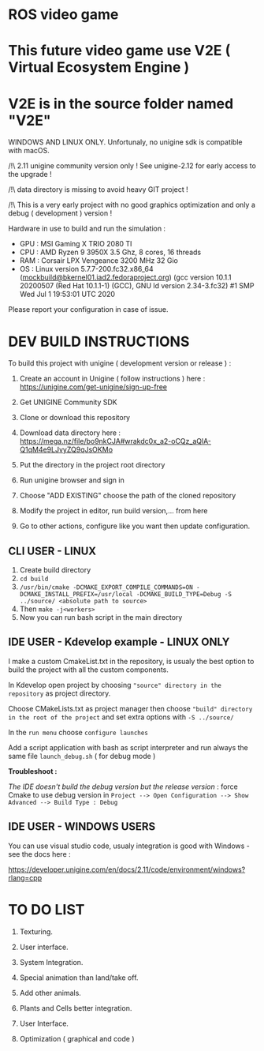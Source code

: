 # ROS video game

# This future video game use V2E ( Virtual Ecosystem Engine )

# V2E is in the source folder named "V2E"

WINDOWS AND LINUX ONLY. Unfortunaly, no unigine sdk is compatible with macOS.

/!\ 2.11 unigine community version only ! See unigine-2.12 for early access to the upgrade !

/!\ data directory is missing to avoid heavy GIT project !

/!\ This is a very early project with no good graphics optimization and only a debug ( development ) version !   

Hardware in use to build and run the simulation :

* GPU : MSI Gaming X TRIO 2080 TI
* CPU : AMD Ryzen 9 3950X 3.5 Ghz, 8 cores, 16 threads
* RAM : Corsair LPX Vengeance 3200 MHz 32 Gio
* OS : Linux version 5.7.7-200.fc32.x86_64 (mockbuild@bkernel01.iad2.fedoraproject.org) (gcc version 10.1.1 20200507 (Red Hat 10.1.1-1) (GCC), GNU ld version 2.34-3.fc32) #1 SMP Wed Jul 1 19:53:01 UTC 2020  

Please report your configuration in case of issue.


# DEV BUILD INSTRUCTIONS

To build this project with unigine ( development version or release ) :

1. Create an account in Unigine ( follow instructions ) here : https://unigine.com/get-unigine/sign-up-free

2. Get UNIGINE Community SDK

3. Clone or download this repository

4. Download data directory here : https://mega.nz/file/bo9nkCJA#wrakdc0x_a2-oCQz_aQlA-Q1qM4e9LJvyZQ9qJsOKMo

5. Put the directory in the project root directory

5. Run unigine browser and sign in

6. Choose "ADD EXISTING" choose the path of the cloned repository

7. Modify the project in editor, run build version,... from here

8. Go to other actions, configure like you want then update configuration.

## CLI USER - LINUX

1. Create build directory
2. `cd build`
3. `/usr/bin/cmake -DCMAKE_EXPORT_COMPILE_COMMANDS=ON -DCMAKE_INSTALL_PREFIX=/usr/local -DCMAKE_BUILD_TYPE=Debug -S ../source/ <absolute path to source>`
4. Then `make -j<workers>`
5. Now you can run bash script in the main directory

## IDE USER - Kdevelop example - LINUX ONLY 

I make a custom CmakeList.txt in the repository, is usualy the best option to build the project with all the custom components.

In Kdevelop open project by choosing `"source" directory in the repository` as project directory.

Choose CMakeLists.txt as project manager then choose `"build" directory in the root of the project` and set extra options with `-S ../source/`

In the `run menu` choose `configure launches`

Add a script application with bash as script interpreter and run always the same file `launch_debug.sh` ( for debug mode )


**Troubleshoot :**

*The IDE doesn't build the debug version but the release version* : force Cmake to use debug version in `Project --> Open Configuration --> Show Advanced --> Build Type : Debug`

## IDE USER - WINDOWS USERS

You can use visual studio code, usualy integration is good with Windows - see the docs here : 

https://developer.unigine.com/en/docs/2.11/code/environment/windows?rlang=cpp

# TO DO LIST

1. Texturing.

2. User interface.

3. System Integration.

4. Special animation than land/take off.

5. Add other animals.

6. Plants and Cells better integration.

7. User Interface.

8. Optimization ( graphical and code )
